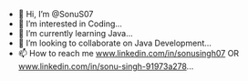 - 👋 Hi, I’m @SonuS07
- 👀 I’m interested in Coding...
- 🌱 I’m currently learning Java...
- 💞️ I’m looking to collaborate on Java Development...
- 📫 How to reach me www.linkedin.com/in/sonusingh07  OR www.linkedin.com/in/sonu-singh-91973a278...

<!---
SonuS07/SonuS07 is a ✨ special ✨ repository because its `README.md` (this file) appears on your GitHub profile.
You can click the Preview link to take a look at your changes.
--->
